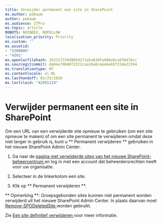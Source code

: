 ```yaml
---
title: Verwijder permanent een site in SharePoint
ms.author: pebaum
author: pebaum
ms.audience: ITPro
ms.topic: article
ROBOTS: NOINDEX, NOFOLLOW
localization_priority: Priority
ms.custom: ''
ms.assetid:
- "5200006"
- "4391"
ms.openlocfilehash: 263317339d965d173a5a038fa006e0ce6f8476cc
ms.sourcegitcommit: da04e79b6072321caa16a6ceea6eb5f15de22394
ms.translationtype: HT
ms.contentlocale: nl-NL
ms.lasthandoff: 03/25/2020
ms.locfileid: "42955129"
---
```

# <a name="permanently-delete-a-site-in-sharepoint"></a>Verwijder permanent een site in SharePoint

Om een URL van een verwijderde site opnieuw te gebruiken (om een site opnieuw te maken) of om een site permanent te verwijderen omdat deze niet langer in gebruik is, kunt u ** Permanent verwijderen ** gebruiken in het nieuwe SharePoint Admin Center. 

1. Ga naar de [ pagina met verwijderde sites van het nieuwe SharePoint-beheercentrum ](https://admin.microsoft.com/sharepoint?page=recycleBin&modern=true) en log in met een account dat beheerdersrechten heeft voor uw organisatie. 

2. Selecteer in de linkerkolom een site. 

3. Klik op ** Permanent verwijderen **. 

** Opmerking **: Groepsgebonden sites kunnen niet permanent worden verwijderd uit het nieuwe SharePoint Admin Center. In plaats daarvan moet [ Remove-SPODeletedSite ](https://docs.microsoft.com/powershell/module/sharepoint-online/remove-spodeletedsite) worden gebruikt.  

Zie [ Een site definitief verwijderen ](https://docs.microsoft.com/sharepoint/delete-site-collection#permanently-delete-a-site) voor meer informatie. 
